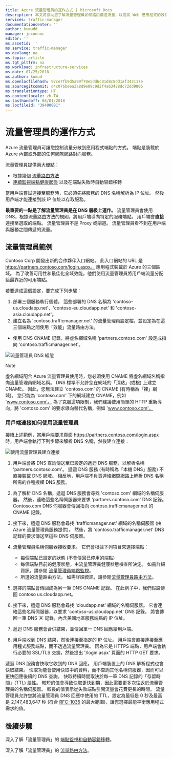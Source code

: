 ```yaml
---
title: Azure 流量管理員的運作方式 | Microsoft Docs
description: 本文將協助您了解流量管理員如何路由傳送流量，以提高 Web 應用程式的效能和可用性
services: traffic-manager
documentationcenter: ''
author: kumudd
manager: jeconnoc
editor: ''
ms.assetid: ''
ms.service: traffic-manager
ms.devlang: na
ms.topic: article
ms.tgt_pltfrm: na
ms.workload: infrastructure-services
ms.date: 07/25/2018
ms.author: kumud
ms.openlocfilehash: 97ce7fb9d5a99f70e5dd6c81d8c8dd1af343117e
ms.sourcegitcommit: d4c076beea3a8d9e09c9d2f4a63428dc72dd9806
ms.translationtype: HT
ms.contentlocale: zh-TW
ms.lasthandoff: 08/01/2018
ms.locfileid: "39400081"
---
```

# <a name="how-traffic-manager-works"></a>流量管理員的運作方式

Azure 流量管理員可讓您控制流量分散到應用程式端點的方式。 端點是裝載於 Azure 內部或外部的任何網際網路對向服務。

流量管理員提供兩大優點︰

- 根據幾個 [流量路由方法](traffic-manager-routing-methods.md)
- [連續監視端點健康狀態](traffic-manager-monitoring.md) 以及在端點失敗時自動容錯移轉

當用戶端嘗試連接至服務時，它必須先將服務的 DNS 名稱解析為 IP 位址。 然後用戶端才能連接到該 IP 位址以存取服務。

**最重要的一點是了解流量管理員是在 DNS 層級上運作。**  流量管理員會使用 DNS，根據流量路由方法的規則，將用戶端導向特定的服務端點。 用戶端會**直接**連接至選取的端點。 流量管理員不是 Proxy 或閘道。 流量管理員看不到在用戶端與服務之間傳遞的流量。

## <a name="traffic-manager-example"></a>流量管理員範例

Contoso Corp 開發出新的合作夥伴入口網站。 此入口網站的 URL 是 https://partners.contoso.com/login.aspx。 應用程式裝載於 Azure 的三個區域。 為了改善可用性和最佳化全域效能，他們使用流量管理員將用戶端流量分配給最靠近的可用端點。

若要達成這個設定，要完成下列步驟︰

1. 部署三個服務執行個體。 這些部署的 DNS 名稱為 'contoso-us.cloudapp.net'、'contoso-eu.cloudapp.net' 和 'contoso-asia.cloudapp.net'。
2. 建立名為 'contoso.trafficmanager.net' 的流量管理員設定檔，並設定為在這三個端點之間使用「效能」流量路由方法。
* 使用 DNS CNAME 記錄，將虛名網域名稱 'partners.contoso.com' 設定成指向 'contoso.trafficmanager.net'。

![流量管理員 DNS 組態][1]

> [!NOTE]
> 虛名網域配合 Azure 流量管理員使用時，您必須使用 CNAME 將虛名網域名稱指向流量管理員網域名稱。 DNS 標準不允許您在網域的「頂點」(或根) 上建立 CNAME。 因此，您無法建立 'contoso.com' 的 CNAME (有時稱為「裸」網域)。 您只能為 'contoso.com' 下的網域建立 CNAME，例如 'www.contoso.com'。 為了克服這項限制，我們建議使用簡單的 HTTP 重新導向，將 'contoso.com' 的要求導向替代名稱，例如 'www.contoso.com'。

### <a name="how-clients-connect-using-traffic-manager"></a>用戶端連接如何使用流量管理員

接續上述範例，當用戶端要求頁面 https://partners.contoso.com/login.aspx 時，用戶端會執行下列步驟來解析 DNS 名稱，然後建立連接︰

![使用流量管理員建立連接][2]

1. 用戶端會將 DNS 查詢傳送至已設定的遞迴 DNS 服務，以解析名稱 'partners.contoso.com'。 遞迴 DNS 服務 (有時稱為「本機 DNS」服務) 不直接裝載 DNS 網域。 相反地，用戶端不負責連絡網際網路上解析 DNS 名稱所需的各種授權 DNS 服務。
2. 為了解析 DNS 名稱，遞迴 DNS 服務會尋找 'contoso.com' 網域的名稱伺服器。 然後，連絡這些名稱伺服器來要求 'partners.contoso.com' DNS 記錄。 Contoso.com DNS 伺服器會傳回指向 contoso.trafficmanager.net 的 CNAME 記錄。
3. 接下來，遞迴 DNS 服務會尋找 'trafficmanager.net' 網域的名稱伺服器 (由 Azure 流量管理員服務提供)。 然後，將 'contoso.trafficmanager.net' DNS 記錄的要求傳送至這些 DNS 伺服器。
4. 流量管理員名稱伺服器接收要求。 它們會根據下列項目來選擇端點︰

    - 每個端點已設定的狀態 (不會傳回已停用的端點)
    - 每個端點目前的健康狀態，由流量管理員健康狀態檢查所決定。 如需詳細資訊，請參閱 [流量管理員端點監視](traffic-manager-monitoring.md)。
    - 所選的流量路由方法。 如需詳細資訊，請參閱[流量管理員路由方法](traffic-manager-routing-methods.md)。

5. 選擇的端點會傳回成為另一筆 DNS CNAME 記錄。 在此例子中，我們假設傳回 contoso us.cloudapp.net。
6. 接下來，遞迴 DNS 服務會尋找 'cloudapp.net' 網域的名稱伺服器。 它會連絡這些名稱伺服器，以要求 'contoso-us.cloudapp.net' DNS 記錄。 將會傳回一筆 DNS 'A' 記錄，內含美國地區服務端點的 IP 位址。
7. 遞迴 DNS 服務會合併結果，並傳回單一 DNS 回應給用戶端。
8. 用戶端收到 DNS 結果，然後連接至指定的 IP 位址。 用戶端會直接連接至應用程式服務端點，而不透過流量管理員。 因為它是 HTTPS 端點，用戶端會執行必要的 SSL/TLS 交握，然後提出 '/login.aspx' 頁面的 HTTP GET 要求。

遞迴 DNS 服務會快取它收到的 DNS 回應。 用戶端裝置上的 DNS 解析程式也會快取結果。 快取功能會使用快取中的資料，而不查詢其他名稱伺服器，因而可以更快回應後續的 DNS 查詢。 快取持續時間取決於每一筆 DNS 記錄的「存留時間」(TTL) 屬性。 較短的值會導致快取更快到期，因此需要更多次往返於流量管理員的名稱伺服器。 較長的值表示從失敗端點引開流量會花費更長的時間。 流量管理員允許您將流量管理員 DNS 回應中使用的 TTL，設定為最低是 0 秒及最高是 2,147,483,647 秒 (符合 [RFC-1035](https://www.ietf.org/rfc/rfc1035.txt) 的最大範圍)，讓您選擇最能平衡應用程式需求的值。


## <a name="next-steps"></a>後續步驟

深入了解「流量管理員」的 [端點監視和自動容錯移轉](traffic-manager-monitoring.md)。

深入了解「流量管理員」的 [流量路由方法](traffic-manager-routing-methods.md)。

<!--Image references-->
[1]: ./media/traffic-manager-how-traffic-manager-works/dns-configuration.png
[2]: ./media/traffic-manager-how-traffic-manager-works/flow.png

